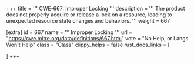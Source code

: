 +++
title = '''
CWE-667: Improper Locking
'''
description	= '''
The product does not properly acquire or release a lock on a resource, leading to unexpected resource state changes and behaviors.
'''
weight = 667

[extra]
id = 667
name = '''
Improper Locking
'''
url = "https://cwe.mitre.org/data/definitions/667.html"
vote = "No Help, or Langs Won't Help"
class = "Class"
clippy_helps = false
rust_docs_links = [
	
]
+++
